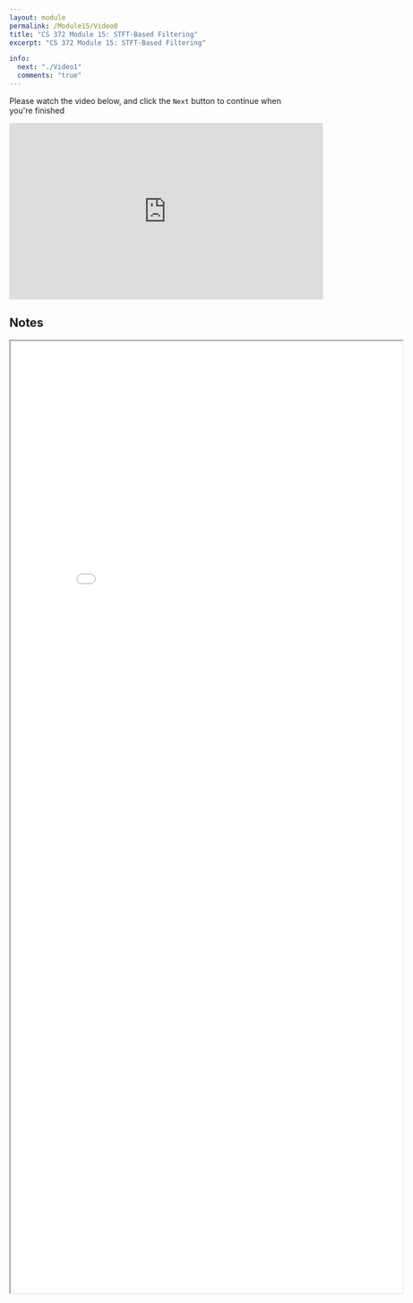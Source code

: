 ```yaml
---
layout: module
permalink: /Module15/Video0
title: "CS 372 Module 15: STFT-Based Filtering"
excerpt: "CS 372 Module 15: STFT-Based Filtering"

info:
  next: "./Video1"
  comments: "true"
---
```


<p>
Please watch the video below, and click the <code>Next</code> button to continue when you're finished
</p>

<iframe width="560" height="315" src="https://www.youtube.com/embed/N08u26VfB8k" frameborder="0" allow="accelerometer; autoplay; clipboard-write; encrypted-media; gyroscope; picture-in-picture" allowfullscreen></iframe>

<h2>Notes</h2>

<iframe src = "../images/Module15/FrequencyTaper.html" width="700" height="1700">
